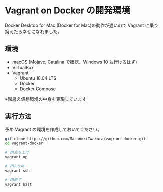 # Vagrant on Docker の開発環境

Docker Desktop for Mac (Docker for Mac)の動作が遅いので Vagrant に乗り換えたら幸せになれました。

## 環境

- macOS (Mojave, Catalina で確認、Windows 10 も行けるはず)
- VirtualBox
- Vagrant
  - Ubuntu 18.04 LTS
  - Docker
  - Docker Compose

※階層え仮想環境の中身を表現しています

## 実行方法

予め Vagrant の環境を作成しておいてください。

```bash
git clone https://github.com/MasanoriIwakura/vagrant-docker.git
cd vagrant-docker

# VM立ち上げ
vagrant up

# VMにssh
vagrant ssh

# VM終了
vagrant halt
```
